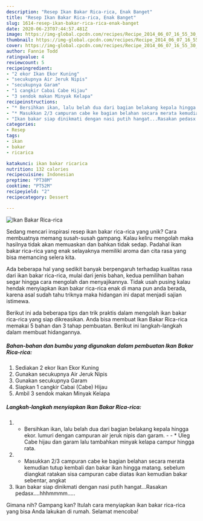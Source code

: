 ```yaml
---
description: "Resep Ikan Bakar Rica-rica, Enak Banget"
title: "Resep Ikan Bakar Rica-rica, Enak Banget"
slug: 1614-resep-ikan-bakar-rica-rica-enak-banget
date: 2020-06-23T07:44:57.481Z
image: https://img-global.cpcdn.com/recipes/Recipe_2014_06_07_16_55_30_379_cdc82a_original_20140531_031620/751x532cq70/ikan-bakar-rica-rica-foto-resep-utama.jpg
thumbnail: https://img-global.cpcdn.com/recipes/Recipe_2014_06_07_16_55_30_379_cdc82a_original_20140531_031620/751x532cq70/ikan-bakar-rica-rica-foto-resep-utama.jpg
cover: https://img-global.cpcdn.com/recipes/Recipe_2014_06_07_16_55_30_379_cdc82a_original_20140531_031620/751x532cq70/ikan-bakar-rica-rica-foto-resep-utama.jpg
author: Fannie Todd
ratingvalue: 4
reviewcount: 5
recipeingredient:
- "2 ekor Ikan Ekor Kuning"
- "secukupnya Air Jeruk Nipis"
- "secukupnya Garam"
- "1 cangkir Cabai Cabe Hijau"
- "3 sendok makan Minyak Kelapa"
recipeinstructions:
- "* Bersihkan ikan, lalu belah dua dari bagian belakang kepala hingga ekor. lumuri dengan campuran air jeruk nipis dan garam.  * Uleg Cabe hijau dan garam lalu tambahkan minyak kelapa campur hingga rata."
- "* Masukkan 2/3 campuran cabe ke bagian belahan secara merata kemudian tutup kembali dan bakar ikan hingga matang. sebelum diangkat ratakan sisa campuran cabe diatas ikan kemudian bakar sebentar, angkat"
- "Ikan bakar siap dinikmati dengan nasi putih hangat...Rasakan pedasx....hhhmmmm....."
categories:
- Resep
tags:
- ikan
- bakar
- ricarica

katakunci: ikan bakar ricarica 
nutrition: 132 calories
recipecuisine: Indonesian
preptime: "PT38M"
cooktime: "PT52M"
recipeyield: "2"
recipecategory: Dessert

---
```



![Ikan Bakar Rica-rica](https://img-global.cpcdn.com/recipes/Recipe_2014_06_07_16_55_30_379_cdc82a_original_20140531_031620/751x532cq70/ikan-bakar-rica-rica-foto-resep-utama.jpg)

Sedang mencari inspirasi resep ikan bakar rica-rica yang unik? Cara membuatnya memang susah-susah gampang. Kalau keliru mengolah maka hasilnya tidak akan memuaskan dan bahkan tidak sedap. Padahal ikan bakar rica-rica yang enak selayaknya memiliki aroma dan cita rasa yang bisa memancing selera kita.



Ada beberapa hal yang sedikit banyak berpengaruh terhadap kualitas rasa dari ikan bakar rica-rica, mulai dari jenis bahan, kedua pemilihan bahan segar hingga cara mengolah dan menyajikannya. Tidak usah pusing kalau hendak menyiapkan ikan bakar rica-rica enak di mana pun anda berada, karena asal sudah tahu triknya maka hidangan ini dapat menjadi sajian istimewa.


Berikut ini ada beberapa tips dan trik praktis dalam mengolah ikan bakar rica-rica yang siap dikreasikan. Anda bisa membuat Ikan Bakar Rica-rica memakai 5 bahan dan 3 tahap pembuatan. Berikut ini langkah-langkah dalam membuat hidangannya.

<!--inarticleads1-->

##### Bahan-bahan dan bumbu yang digunakan dalam pembuatan Ikan Bakar Rica-rica:

1. Sediakan 2 ekor Ikan Ekor Kuning
1. Gunakan secukupnya Air Jeruk Nipis
1. Gunakan secukupnya Garam
1. Siapkan 1 cangkir Cabai (Cabe) Hijau
1. Ambil 3 sendok makan Minyak Kelapa




<!--inarticleads2-->

##### Langkah-langkah menyiapkan Ikan Bakar Rica-rica:

1. * Bersihkan ikan, lalu belah dua dari bagian belakang kepala hingga ekor. lumuri dengan campuran air jeruk nipis dan garam. -  - * Uleg Cabe hijau dan garam lalu tambahkan minyak kelapa campur hingga rata.
1. * Masukkan 2/3 campuran cabe ke bagian belahan secara merata kemudian tutup kembali dan bakar ikan hingga matang. sebelum diangkat ratakan sisa campuran cabe diatas ikan kemudian bakar sebentar, angkat
1. Ikan bakar siap dinikmati dengan nasi putih hangat...Rasakan pedasx....hhhmmmm.....




Gimana nih? Gampang kan? Itulah cara menyiapkan ikan bakar rica-rica yang bisa Anda lakukan di rumah. Selamat mencoba!
